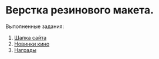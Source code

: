 # Верстка резинового макета.

Выполненные задания:

1. [Шапка сайта](./header/)
2. [Новинки кино](./poster/)
3. [Награды](./trophy/)

